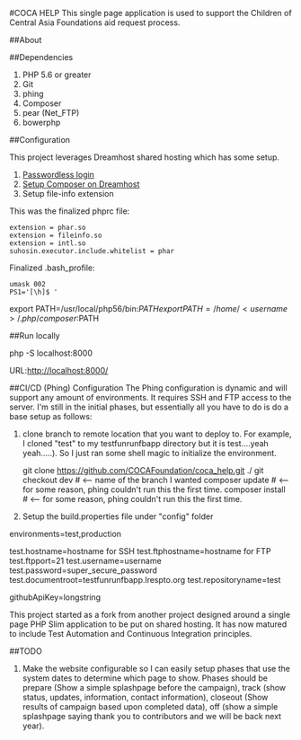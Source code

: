 #COCA HELP
This single page application is used to support the Children of Central Asia Foundations aid request process.

##About




##Dependencies

1. PHP 5.6 or greater
2. Git
3. phing
4. Composer
5. pear (Net_FTP)
6. bowerphp




##Configuration

This project leverages Dreamhost shared hosting which has some setup.

1. [Passwordless login](https://help.dreamhost.com/hc/en-us/articles/216499537-How-to-configure-passwordless-login-in-Mac-OS-X-and-Linux)
2. [Setup Composer on Dreamhost](https://help.dreamhost.com/hc/en-us/articles/214899037-Installing-Composer-overview)
3. Setup file-info extension


This was the finalized phprc file:

    extension = phar.so
    extension = fileinfo.so
    extension = intl.so
    suhosin.executor.include.whitelist = phar


Finalized .bash_profile:

    umask 002
    PS1='[\h]$ '
export PATH=/usr/local/php56/bin:$PATH
export PATH=/home/<username>/.php/composer:$PATH



##Run locally

  php -S localhost:8000

URL:[http://localhost:8000/](http://localhost:8000/)




##CI/CD (Phing) Configuration
The Phing configuration is dynamic and will support any amount of environments. It requires SSH and FTP access to the server. I'm still in the initial phases, but essentially all you have to do is do a base setup as follows:


1. clone branch to remote location that you want to deploy to. For example, I cloned "test" to my testfunrunfbapp directory but it is test....yeah yeah.....). So I just ran some shell magic to initialize the environment.


    git clone https://github.com/COCAFoundation/coca_help.git ./
    git checkout dev  # <-- name of the branch I wanted
    composer update # <-- for some reason, phing couldn't run this the first time.
    composer install # <-- for some reason, phing couldn't run this the first time.

2. Setup the build.properties file under "config" folder

environments=test,production

  test.hostname=hostname for SSH
  test.ftphostname=hostname for FTP
  test.ftpport=21
  test.username=username
  test.password=super_secure_password
  test.documentroot=testfunrunfbapp.lrespto.org
  test.repositoryname=test

  githubApiKey=longstring





This project started as a fork from another project designed around a single page PHP Slim application to be put on shared hosting. It has now matured to include Test Automation and Continuous Integration principles.





##TODO

1. Make the website configurable so I can easily setup phases that use the system dates to determine which page to show. Phases should be prepare (Show a simple splashpage before the campaign), track (show status, updates, information, contact information), closeout (Show results of campaign based upon completed data), off (show a simple splashpage saying thank you to contributors and we will be back next year).
